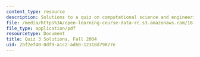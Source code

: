 ```yaml
---
content_type: resource
description: Solutions to a quiz on computational science and engineering.
file: /media/https%3A/open-learning-course-data-rc.s3.amazonaws.com/18-085-computational-science-and-engineering-i-fall-2008/2bf2ef400df9a1c2ad6012318d79877e_q3sols18085f04.pdf
file_type: application/pdf
resourcetype: Document
title: Quiz 3 Solutions, Fall 2004
uid: 2bf2ef40-0df9-a1c2-ad60-12318d79877e
---
```

